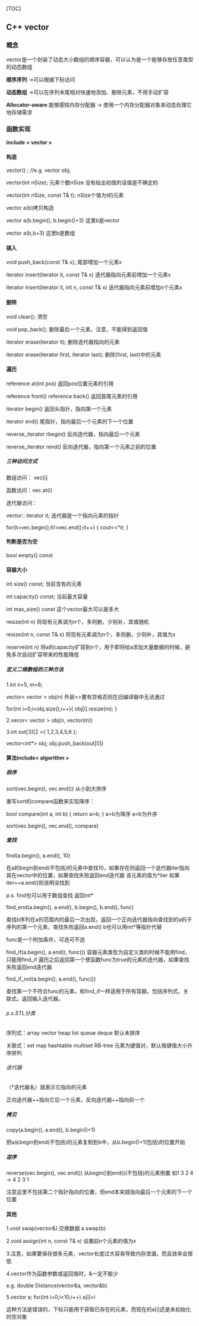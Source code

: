 [TOC]

## C++ vector

### 概念

vector是一个封装了动态大小数组的顺序容器，可以认为是一个能够存放任意类型的动态数组

**顺序序列** ->可以根据下标访问

**动态数组** ->可以在序列末尾相对快速地添加、删除元素，不用手动扩容

**Allocator-aware** 能够感知内存分配器 -> 使用一个内存分配器对象来动态处理它地存储需求

### 函数实现

**include < vector >**

#### 构造

vector() ; //e.g.  vector<int> obj;

vector(int nSize); 元素个数nSize 没有给出初值的话值是不确定的

vector(int nSize, const T& t); nSize个值为t的元素

vector<int> a(b)拷贝构造

vector<int> a(b.begin(), b.begin()+3) 这里b是vector

vector<int> a(b,b+3) 这里b是数组

#### 插入

void push_back(const T& x); 尾部增加一个元素x

iterator insert(iterator it, const T& x) 迭代器指向元素前增加一个元素x

iterator insert(iterator it, int n, const T& x) 迭代器指向元素前增加n个元素x

#### 删除

void clear(); 清空

void pop_back(); 删除最后一个元素，注意，不能得到返回值

iterator erase(iterator it); 删除迭代器指向的元素

iterator erase(iterator first, iterator last); 删除[first, last)中的元素

#### 遍历

reference at(int pos) 返回pos位置元素的引用

reference front() reference back() 返回首尾元素的引用

iterator begin() 返回头指针，指向第一个元素

iterator end() 尾指针，指向最后一个元素的下一个位置

reverse_iterator rbegin() 反向迭代器，指向最后一个元素

reverse_iterator rend() 反向迭代器，指向第一个元素之前的位置

##### 三种访问方式

数组访问： vec[i]

函数访问：vec.at(i)

迭代器访问： 

vector<int>:: iterator it; 迭代器是一个指向元素的指针 

for(it=vec.begin();it!=vec.end();it++) { cout<<*it; }

#### 判断是否为空

bool empty() const 

#### 容器大小

int size() const; 当前含有的元素

int capacity() const; 当前最大容量

int max_size() const 这个vector最大可以是多大

resize(int n) 将现有元素调为n个，多则删，少则补，其值随机

resize(int n, const T& x) 将现有元素调为n个，多则删，少则补，其值为x

reserve(int n) 将a的capacity扩容到n个，用于即将给a添加大量数据的时候，避免多次自动扩容带来的性能降低

##### 定义二维数组的三种方法

1.int n=5, m=6;

vector< vector<int> > obj(n)  外层<>要有空格否则在旧编译器中无法通过

for(int i=0;i<obj.size();i++){ obj[i].resize(m); }

2.vecor< vector<int> > obj(n, vector<int>(m))

3.int out[3][2 ={ 1,2,3,4,5,6 };

vector<int*> obj; obj.push_back(out[0])

#### 算法include< algorithm >

##### 排序

sort(vec.begin(), vec.end()) 从小到大排序

重写sort的compare函数来实现降序：

bool compare(int a, int b) { return a>b; } a>b为降序 a<b为升序

sort(vec.begin(), vec.end(), compare)

##### 查找

find(a.begin(), a.end(), 10)

在a的begin到end(不包括)的元素中查找10，如果存在则返回一个迭代器iter指向其在vector中的位置，如果查找失败返回end迭代器 该元素的值为*iter 如果iter==a.end()则说明没找到

p.s. find也可以用于数组查找 返回int*

find_end(a.begin(), a.end(), b.begin(), b.end(), func)

查找b序列在a的范围内的最后一次出现，返回一个正向迭代器指向查找到的a的子序列的第一个元素，查找失败返回a.end() b也可以用int*等指针代替

func是一个附加条件，可选可不选

find_if(a.begin(), a.end(), func()) 容器元素类型为自定义类的时候不能用find，只能用find_if  遍历之后返回第一个使函数func为true的元素的迭代器，如果查找失败返回end迭代器

find_if_not(a.begin(), a.end(), func())

查找第一个不符合func的元素，和find_if一样适用于所有容器，包括序列式、关联式。返回输入迭代器。

###### p.s.STL分类

序列式：array vector heap list queue deque 默认未排序

关联式：set map hashtable multiset RB-tree 元素为键值对，默认按键值大小升序排列

###### 迭代器

（*迭代器名）就表示它指向的元素

正向迭代器++指向它后一个元素，反向迭代器++指向前一个 

##### 拷贝

copy(a.begin(), a.end(), b.begin()+1) 

把a从begin到end(不包括)的元素复制到b中，从b.begin()+1(包括)的位置开始

##### 逆序

reverse(vec.begin(), vec.end())  从begin()到end()(不包括)的元素倒置 如1 3 2 4 -> 4 2 3 1 

注意这里不包括第二个指针指向的位置，但end本来就指向最后一个元素的下一个位置

#### 其他

1.void swap(vector&) 交换数据 a.swap(b)

2.void assign(int n, const T& x) 设置前n个元素的值为x

3.注意，如果要保存很多元素，vector长度过大容易导致内存泄漏，而且效率会很低

4.vector作为函数参数或返回值时，&一定不能少

e.g. double Distance(vector<int>&a, vector<int>&b)

5.vector<int> a; for(int i=0;i<10;i++) a[i]=i

这种方法是错误的，下标只能用于获取已存在的元素，而现在的a[i]还是未初始化的空对象
